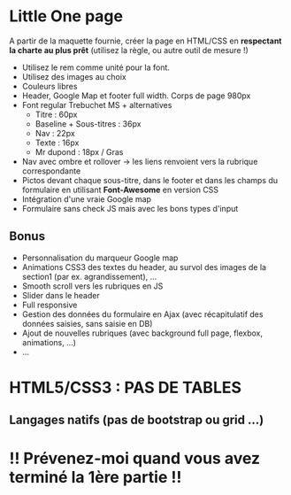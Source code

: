 # Little One page

A partir de la maquette fournie, créer la page en HTML/CSS en **respectant la charte au plus prêt** (utilisez la règle, ou autre outil de mesure !)

* Utilisez le rem comme unité pour la font.
* Utilisez des images au choix
* Couleurs libres
* Header, Google Map et footer full width. Corps de page 980px
* Font regular Trebuchet MS + alternatives
  * Titre : 60px
  * Baseline + Sous-titres : 36px
  * Nav : 22px
  * Texte : 16px
  * Mr dupond : 18px / Gras
* Nav avec ombre et rollover -> les liens renvoient vers la rubrique correspondante
* Pictos devant chaque sous-titre, dans le footer et dans les champs du formulaire en utilisant **Font-Awesome** en version CSS
* Intégration d'une vraie Google map
* Formulaire sans check JS mais avec les bons types d'input

## Bonus
* Personnalisation du marqueur Google map
* Animations CSS3 des textes du header, au survol des images de la section1 (par ex. agrandissement), ...
* Smooth scroll vers les rubriques en JS
* Slider dans le header
* Full responsive
* Gestion des données du formulaire en Ajax (avec récapitulatif des données saisies, sans saisie en DB)
* Ajout de nouvelles rubriques (avec background full page, flexbox, animations, ...)
* ...

# HTML5/CSS3 : PAS DE TABLES
## Langages natifs (pas de bootstrap ou grid ...)

# !! Prévenez-moi quand vous avez terminé la 1ère partie !!
